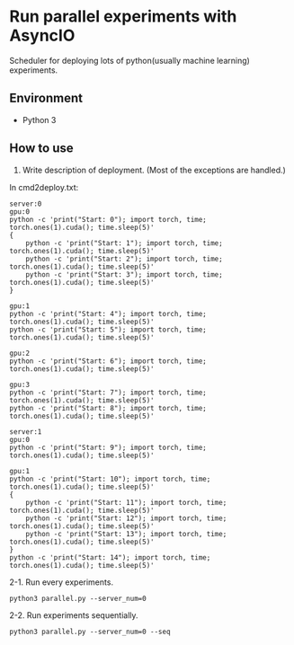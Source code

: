 # Run parallel experiments with AsyncIO
Scheduler for deploying lots of python(usually machine learning) experiments.

## Environment
- Python 3

## How to use
1. Write description of deployment. (Most of the exceptions are handled.)

In cmd2deploy.txt:
<pre><code>server:0
gpu:0
python -c 'print("Start: 0"); import torch, time; torch.ones(1).cuda(); time.sleep(5)'
{
    python -c 'print("Start: 1"); import torch, time; torch.ones(1).cuda(); time.sleep(5)'
    python -c 'print("Start: 2"); import torch, time; torch.ones(1).cuda(); time.sleep(5)'
    python -c 'print("Start: 3"); import torch, time; torch.ones(1).cuda(); time.sleep(5)'
}

gpu:1
python -c 'print("Start: 4"); import torch, time; torch.ones(1).cuda(); time.sleep(5)'
python -c 'print("Start: 5"); import torch, time; torch.ones(1).cuda(); time.sleep(5)'

gpu:2
python -c 'print("Start: 6"); import torch, time; torch.ones(1).cuda(); time.sleep(5)'

gpu:3
python -c 'print("Start: 7"); import torch, time; torch.ones(1).cuda(); time.sleep(5)'
python -c 'print("Start: 8"); import torch, time; torch.ones(1).cuda(); time.sleep(5)'

server:1
gpu:0
python -c 'print("Start: 9"); import torch, time; torch.ones(1).cuda(); time.sleep(5)'

gpu:1
python -c 'print("Start: 10"); import torch, time; torch.ones(1).cuda(); time.sleep(5)'
{
    python -c 'print("Start: 11"); import torch, time; torch.ones(1).cuda(); time.sleep(5)'
    python -c 'print("Start: 12"); import torch, time; torch.ones(1).cuda(); time.sleep(5)'
    python -c 'print("Start: 13"); import torch, time; torch.ones(1).cuda(); time.sleep(5)'
}
python -c 'print("Start: 14"); import torch, time; torch.ones(1).cuda(); time.sleep(5)'</code></pre>

2-1. Run every experiments.
<pre><code>python3 parallel.py --server_num=0</code></pre>

2-2. Run experiments sequentially.
<pre><code>python3 parallel.py --server_num=0 --seq</code></pre>
